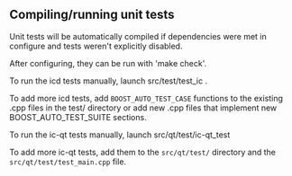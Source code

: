 Compiling/running unit tests
------------------------------------

Unit tests will be automatically compiled if dependencies were met in configure
and tests weren't explicitly disabled.

After configuring, they can be run with 'make check'.

To run the icd tests manually, launch src/test/test_ic .

To add more icd tests, add `BOOST_AUTO_TEST_CASE` functions to the existing
.cpp files in the test/ directory or add new .cpp files that
implement new BOOST_AUTO_TEST_SUITE sections.

To run the ic-qt tests manually, launch src/qt/test/ic-qt_test

To add more ic-qt tests, add them to the `src/qt/test/` directory and
the `src/qt/test/test_main.cpp` file.
